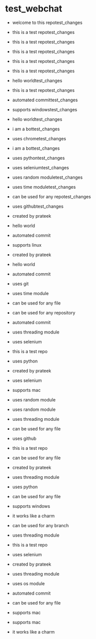 # test_webchat


- welcome to this repotest_changes

- this is a test repotest_changes

- this is a test repotest_changes

- this is a test repotest_changes

- this is a test repotest_changes

- this is a test repotest_changes

- hello worldtest_changes

- this is a test repotest_changes

- automated committest_changes

- supports windowstest_changes

- hello worldtest_changes

- i am a bottest_changes

- uses chrometest_changes

- i am a bottest_changes

- uses pythontest_changes

- uses seleniumtest_changes

- uses random moduletest_changes

- uses time moduletest_changes

- can be used for any repotest_changes

- uses githubtest_changes

-  created by prateek

- hello world

- automated commit

- supports linux

-  created by prateek

- hello world

- automated commit

- uses git

- uses time module

- can be used for any file

- can be used for any repository

- automated commit

- uses threading module

- uses selenium

- this is a test repo

- uses python

-  created by prateek

- uses selenium

- supports mac

- uses random module

- uses random module

- uses threading module

- can be used for any file

- uses github

- this is a test repo

- can be used for any file

-  created by prateek

- uses threading module

- uses python

- can be used for any file

- supports windows

- it works like a charm

- can be used for any branch

- uses threading module

- this is a test repo

- uses selenium

-  created by prateek

- uses threading module

- uses os module

- automated commit

- can be used for any file

- supports mac

- supports mac

- it works like a charm